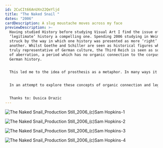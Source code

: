 ```yaml
---
id: 2CuCIt66AnUXn22QeYljd
title: "The Naked Snail "
dates: "2006"
cardDescription: A slug moustache moves across my face
previewDescription: >-
  Having studied History before studying Visual Art I find the issue of a
  ‘legitimate’ history a compelling one. Spending 2006 studying in Weimar I was
  struck by the way in which one history was presented as more ‘right’ than
  another. Whilst Goethe and Schiller are seen as historical figures which are
  truly representative of German culture, the Third Reich is seen as some kind
  of aberration, a period which has no organic connection to the corpus of
  German history. 


  This led me to the idea of prosthesis as a metaphor. In many ways it seems that the Nazi period is treated as an extension on top of the German ‘body’, that there is no organic connection between this and the rest of German history. Exploring possible forms to express this uneasy relationship between different pasts I became interested in the power of the Hitler moustache as symbol for this period. 


  In an attempt to explore these concepts of organic connection and legitimacy I developed a video piece involving a slug that is initially positioned as a moustache. During the course of the video the slug moves from its position, explores the contours of my face and finally escapes to my hair. Although at first the moustache reference may be clear, through the passage of time and the transit of the slug, the references become more ambiguous. 


  Thanks to: Dusica Drazic
---
```

![](/assets/the-naked-snail_production-still_2006_-c-sam-hopkins-1.jpg "The Naked Snail_Production Still_2006_(c)Sam Hopkins-1")

![](/assets/the-naked-snail_production-still_2006_-c-sam-hopkins-2.jpg "The Naked Snail_Production Still_2006_(c)Sam Hopkins-2")

![](/assets/the-naked-snail_production-still_2006_-c-sam-hopkins-3.jpg "The Naked Snail_Production Still_2006_(c)Sam Hopkins-3")

![](/assets/the-naked-snail_production-still_2006_-c-sam-hopkins-4.jpg "The Naked Snail_Production Still_2006_(c)Sam Hopkins-4")
